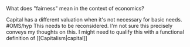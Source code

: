 What does "fairness" mean in the context of economics?

Capital has a different valuation when it's not necessary for basic needs. #OMS/hyp 
This needs to be reconsidered. I'm not sure this  precisely conveys my thoughts on this. 
I might need to qualify this with a functional definition of [[Capitalism|capital]]



